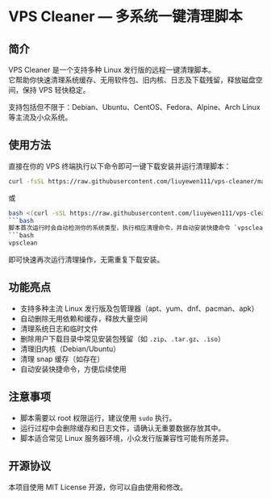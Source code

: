 # VPS Cleaner — 多系统一键清理脚本

## 简介

VPS Cleaner 是一个支持多种 Linux 发行版的远程一键清理脚本。  
它帮助你快速清理系统缓存、无用软件包、旧内核、日志及下载残留，释放磁盘空间，保持 VPS 轻快稳定。

支持包括但不限于：Debian、Ubuntu、CentOS、Fedora、Alpine、Arch Linux 等主流及小众系统。

## 使用方法

直接在你的 VPS 终端执行以下命令即可一键下载安装并运行清理脚本：
```bash
curl -fsSL https://raw.githubusercontent.com/liuyewen111/vps-cleaner/main/clean.sh | bash
````
或
```bash
bash <(curl -sSL https://raw.githubusercontent.com/liuyewen111/vps-cleaner/main/clean.sh)
```bash
脚本首次运行时会自动检测你的系统类型，执行相应清理命令，并自动安装快捷命令 `vpsclean`，以后你只需输入：
```bash
vpsclean
```
即可快速再次运行清理操作，无需重复下载安装。

## 功能亮点

* 支持多种主流 Linux 发行版及包管理器（apt、yum、dnf、pacman、apk）
* 自动删除无用依赖和缓存，释放大量空间
* 清理系统日志和临时文件
* 删除用户下载目录中常见安装包残留（如 `.zip`、`.tar.gz`、`.iso`）
* 清理旧内核（Debian/Ubuntu）
* 清理 snap 缓存（如存在）
* 自动安装快捷命令，方便后续使用

## 注意事项

* 脚本需要以 root 权限运行，建议使用 `sudo` 执行。
* 运行过程中会删除缓存和日志文件，请确认无重要数据存放其中。
* 脚本适合常见 Linux 服务器环境，小众发行版兼容性可能有所差异。

## 开源协议

本项目使用 MIT License 开源，你可以自由使用和修改。
